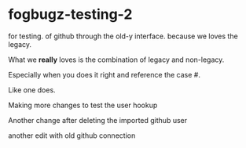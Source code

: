 # fogbugz-testing-2
for testing. of github through the old-y interface. because we loves the legacy.

What we **really** loves is the combination of legacy and non-legacy.

Especially when you does it right and reference the case #.

Like one does.

Making more changes to test the user hookup

Another change after deleting the imported github user
 
another edit with old github connection
